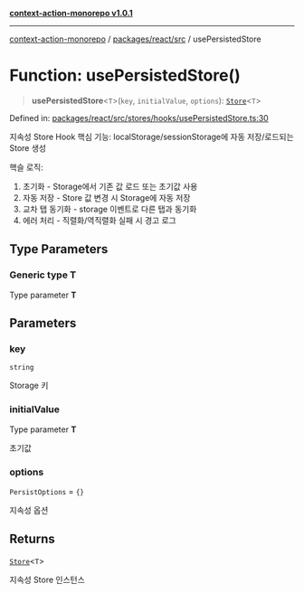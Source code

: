 [**context-action-monorepo v1.0.1**](../../../../README.md)

***

[context-action-monorepo](../../../../README.md) / [packages/react/src](../README.md) / usePersistedStore

# Function: usePersistedStore()

> **usePersistedStore**&lt;`T`&gt;(`key`, `initialValue`, `options`): [`Store`](../classes/Store.md)&lt;`T`&gt;

Defined in: [packages/react/src/stores/hooks/usePersistedStore.ts:30](https://github.com/mineclover/context-action/blob/2861d61b4b5d930e9e7f5277983455dc296dc859/packages/react/src/stores/hooks/usePersistedStore.ts#L30)

지속성 Store Hook
핵심 기능: localStorage/sessionStorage에 자동 저장/로드되는 Store 생성

핵슬 로직:
1. 초기화 - Storage에서 기존 값 로드 또는 초기값 사용
2. 자동 저장 - Store 값 변경 시 Storage에 자동 저장
3. 교차 탭 동기화 - storage 이벤트로 다른 탭과 동기화
4. 에러 처리 - 직렬화/역직렬화 실패 시 경고 로그

## Type Parameters

### Generic type T

Type parameter **T**

## Parameters

### key

`string`

Storage 키

### initialValue

Type parameter **T**

초기값

### options

`PersistOptions` = `{}`

지속성 옵션

## Returns

[`Store`](../classes/Store.md)&lt;`T`&gt;

지속성 Store 인스턴스
